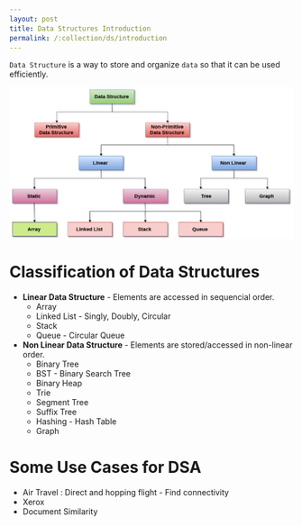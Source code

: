 ```yaml
---
layout: post
title: Data Structures Introduction
permalink: /:collection/ds/introduction
---
```


`Data Structure` is a way to store and organize `data` so that it can be used efficiently.

![data-structures.png](https://github.com/arpit04tripathi/files-cdn/raw/cdn/dsa/ds/data-structures.png)

# Classification of Data Structures
- **Linear Data Structure** - Elements are accessed in sequencial order.
  - Array
  - Linked List - Singly, Doubly, Circular
  - Stack
  - Queue - Circular Queue
- **Non Linear Data Structure** - Elements are stored/accessed in non-linear order.
  - Binary Tree
  - BST - Binary Search Tree
  - Binary Heap
  - Trie
  - Segment Tree
  - Suffix Tree
  - Hashing - Hash Table
  - Graph

# Some Use Cases for DSA
- Air Travel : Direct and hopping flight - Find connectivity
- Xerox
- Document Similarity

